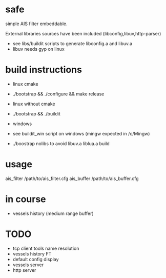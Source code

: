 safe
====

simple AIS filter embeddable.

External libraries sources have been included (libconfig,libuv,http-parser)
- see libs/buildit scripts to generate libconfig.a and libuv.a 
- libuv needs gyp on linux

build instructions
==================

- linux cmake
-   ./bootstrap && ./configure && make release

- linux without cmake
-   ./bootstrap && ./buildit

- windows 
- see buildit_win script on windows (mingw expected in /c/Mingw)

- ./boostrap nolibs to avoid libuv.a liblua.a build

usage
=====

ais_filter /path/to/ais_filter.cfg
ais_buffer /path/to/ais_buffer.cfg

in course
=========

- vessels history (medium range buffer)

TODO
=====

- tcp client tools name resolution
- vessels history FT
- default config display
- vessels server
- http server 


